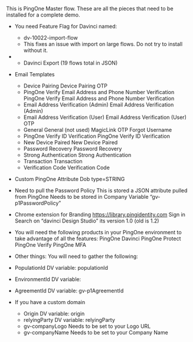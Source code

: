 
This is PingOne Master flow.  These are all the pieces that need to be installed for a complete demo.

* You need Feature Flag for Davinci named:
  *  dv-10022-import-flow
  *  This fixes an issue with import on large flows.  Do not try to install without it.
* * Davinci Export (19 flows total in JSON)

* Email Templates 

    * Device Pairing
       Device Pairing
       OTP
    * PingOne Verify Email Address and Phone Number Verification
       PingOne Verify Email Address and Phone Number Verification
    * Email Address Verification (Admin)
       Email Address Verification (Admin)
    * Email Address Verification (User)
       Email Address Verification (User)
       OTP
    * General
      General (not used)
      MagicLink
      OTP
      Forgot Username
    * PingOne Verify ID Verification
       PingOne Verify ID Verification
    * New Device Paired
       New Device Paired
    * Password Recovery
       Password Recovery
    * Strong Authentication
       Strong Authentication
    * Transaction
       Transaction
    * Verification Code
       Verification Code
* Custom PingOne Attribute
  Dob type=STRING

* Need to pull the Password Policy 
    This is stored a JSON attribute pulled from PingOne
    Needs to be stored in Company Variable “gv-p1PasswordPolicy”
* Chrome extension for Branding
    https://library.pingidentity.com
    Sign in
    Search on “davinci Design Studio” its version 1.0 (old is 1.2)

* You will need the following products in your PingOne environment to take advantage of all the features:
  PingOne Davinci
  PingOne Protect
  PingOne Verify
  PingOne MFA
* Other things:
You will need to gather the following:
 * PopulationId 
    DV variable: populationId
* EnvironmentId
   DV variable: 
* AgreementId
  DV variable: gv-p1AgreementId
  
* If you have a custom domain 
  * Origin
     DV variable: origin
  * relyingParty
     DV variable: relyingParty
  * gv-companyLogo
     Needs to be set to your Logo URL
  * gv-companyName
     Needs to be set to your Company Name

